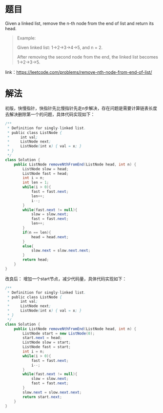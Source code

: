 # 题目
Given a linked list, remove the n-th node from the end of list and return its head.

> Example:
> 
> Given linked list: 1->2->3->4->5, and n = 2.
> 
> After removing the second node from the end, the linked list becomes 1->2->3->5.

link：https://leetcode.com/problems/remove-nth-node-from-end-of-list/
# 解法

初版，快慢指针，快指针先比慢指针先走n步解决，存在问题是需要计算链表长度去解决删除第一个的问题，具体代码实现如下：
```java
/**
 * Definition for singly-linked list.
 * public class ListNode {
 *     int val;
 *     ListNode next;
 *     ListNode(int x) { val = x; }
 * }
 */
class Solution {
    public ListNode removeNthFromEnd(ListNode head, int n) {
        ListNode slow = head;
        ListNode fast = head;
        int i = n;
        int len = 1;
        while(i > 0){
            fast = fast.next;
            len++;
            i--;
        }
        while(fast.next != null){
            slow = slow.next;
            fast = fast.next;
            len++;
        }
        if(n == len){
            head = head.next;
        }
        else{
            slow.next = slow.next.next;
        }
        return head;
    }
}
```
改良后：
增加一个start节点，减少代码量，具体代码实现如下：
```java
/**
 * Definition for singly-linked list.
 * public class ListNode {
 *     int val;
 *     ListNode next;
 *     ListNode(int x) { val = x; }
 * }
 */
class Solution {
    public ListNode removeNthFromEnd(ListNode head, int n) {
        ListNode start = new ListNode(0);
        start.next = head;
        ListNode slow = start;
        ListNode fast = start;
        int i = n;
        while(i > 0){
            fast = fast.next;
            i--;
        }
        while(fast.next != null){
            slow = slow.next;
            fast = fast.next;
        }
        slow.next = slow.next.next;
        return start.next;
    }
}
```